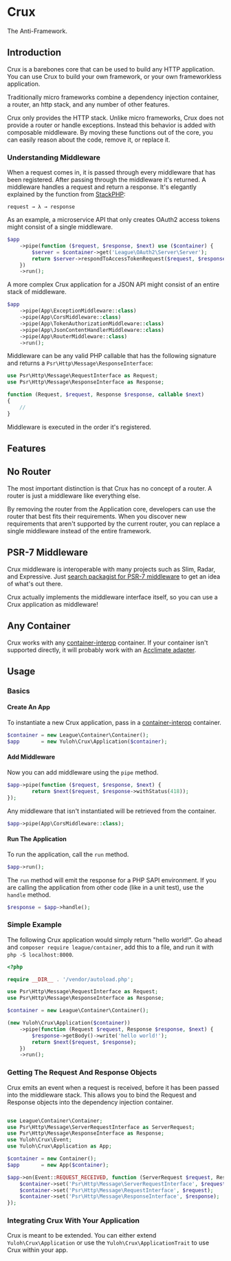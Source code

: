 # Crux

The Anti-Framework.

## Introduction

Crux is a barebones core that can be used to build any HTTP application.  You can use Crux to build your own framework, or your own frameworkless application.

Traditionally micro frameworks combine a dependency injection container, a router, an http stack, and any number of other features.

Crux only provides the HTTP stack.  Unlike micro frameworks, Crux does not provide a router or handle exceptions.  Instead this behavior is added with composable middleware.  By moving these functions out of the core, you can easily reason about the code, remove it, or replace it.

### Understanding Middleware

When a request comes in, it is passed through every middleware that has been registered.  After passing through the middleware it's returned.  A middleware handles a request and return a response.  It's elegantly explained by the function from [StackPHP](http://stackphp.com/):

```
request → λ → response
```

As an example, a microservice API that only creates OAuth2 access tokens might consist of a single middleware.

```php
$app
    ->pipe(function ($request, $response, $next) use ($container) {
        $server = $container->get('League\OAuth2\Server\Server');
        return $server->respondToAccessTokenRequest($request, $response);
    })
    ->run();

```

A more complex Crux application for a JSON API might consist of an entire stack of middleware.

```php
$app
    ->pipe(App\ExceptionMiddleware::class)
    ->pipe(App\CorsMiddleware::class)
    ->pipe(App\TokenAuthorizationMiddleware::class)
    ->pipe(App\JsonContentHandlerMiddleware::class)
    ->pipe(App\RouterMiddleware::class)
    ->run();
```

Middleware can be any valid PHP callable that has the following signature and returns a `Psr\Http\Message\ResponseInterface`:

```php
use Psr\Http\Message\RequestInterface as Request;
use Psr\Http\Message\ResponseInterface as Response;

function (Request, $request, Response $response, callable $next)
{
    //
}
```

Middleware is executed in the order it's registered.

## Features

## No Router

The most important distinction is that Crux has no concept of a router.  A router is just a middleware like everything else.

By removing the router from the Application core, developers can use the router that best fits their requirements.  When you discover new requirements that aren't supported by the current router, you can replace a single middleware instead of the entire framework.

## PSR-7 Middleware

Crux middleware is interoperable with many projects such as Slim, Radar, and Expressive.  Just [search packagist for PSR-7 middleware](https://packagist.org/search/?q=psr-7%20middleware) to get an idea of what's out there.

Crux actually implements the middleware interface itself, so you can use a Crux application as middleware!

## Any Container

Crux works with any [container-interop](https://github.com/container-interop/container-interop) container.  If your container isn't supported directly, it will probably work with an [Acclimate adapter](https://github.com/jeremeamia/acclimate-container).

## Usage

### Basics

#### Create An App

To instantiate a new Crux application, pass in a [container-interop](https://github.com/container-interop/container-interop) container.

```php
$container = new League\Container\Container();
$app       = new Yuloh\Crux\Application($container);
```

#### Add Middleware

Now you can add middleware using the `pipe` method.

```php
$app->pipe(function ($request, $response, $next) {
        return $next($request, $response->withStatus(418));
});
```

Any middleware that isn't instantiated will be retrieved from the container.

```php
$app->pipe(App\CorsMiddleware::class);
```

#### Run The Application

To run the application, call the `run` method.

```php
$app->run();
```

The `run` method will emit the response for a PHP SAPI environment.  If you are calling the application from other code (like in a unit test), use the `handle` method.

```php
$response = $app->handle();
```

### Simple Example

The following Crux application would simply return "hello world!".  Go ahead and `composer require league/container`, add this to a file, and run it with `php -S localhost:8000`.

```php
<?php

require __DIR__ . '/vendor/autoload.php';

use Psr\Http\Message\RequestInterface as Request;
use Psr\Http\Message\ResponseInterface as Response;

$container = new League\Container\Container();

(new Yuloh\Crux\Application($container))
    ->pipe(function (Request $request, Response $response, $next) {
        $response->getBody()->write('hello world!');
        return $next($request, $response);
    })
    ->run();
```

### Getting The Request And Response Objects

Crux emits an event when a request is received, before it has been passed into the middleware stack.  This allows you to bind the Request and Response objects into the dependency injection container.

```php

use League\Container\Container;
use Psr\Http\Message\ServerRequestInterface as ServerRequest;
use Psr\Http\Message\ResponseInterface as Response;
use Yuloh\Crux\Event;
use Yuloh\Crux\Application as App;

$container = new Container();
$app       = new App($container);

$app->on(Event::REQUEST_RECEIVED, function (ServerRequest $request, Response$response) use ($container) {
    $container->set('Psr\Http\Message\ServerRequestInterface', $request);
    $container->set('Psr\Http\Message\RequestInterface', $request);
    $container->set('Psr\Http\Message\ResponseInterface', $response);
});
```

### Integrating Crux With Your Application

Crux is meant to be extended.  You can either extend `Yuloh\Crux\Application` or use the `Yuloh\Crux\ApplicationTrait` to use Crux within your app.
